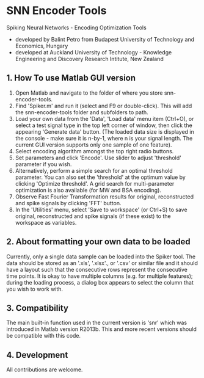 # SNN Encoder Tools

Spiking Neural Networks - Encoding Optimization Tools

- developed by Balint Petro from Budapest University of Technology and Economics, Hungary
- developed at Auckland University of Technology - Knowledge Engineering and Discovery Research Intitute, New Zealand

## 1. How To use Matlab GUI version

1. Open Matlab and navigate to the folder of where you store snn-encoder-tools.
2. Find 'Spiker.m' and run it (select and F9 or double-click). This will add the snn-encoder-tools folder and subfolders to path.
3. Load your own data from the 'Data', 'Load data' menu item (Ctrl+O), or select a test signal type in the top left corner of window, then click the appearing 'Generate data' button. (The loaded data size is displayed in the console - make sure it is n-by-1, where n is your signal length. The current GUI version supports only one sample of one feature).
4. Select encoding algorithm amongst the top right radio buttons.
5. Set parameters and click 'Encode'. Use slider to adjust 'threshold' parameter if you wish.
6. Alternatively, perform a simple search for an optimal threshold parameter. You can also set the 'threshold' at the optimum value by clicking 'Optimize threshold'. A grid search for multi-parameter optimization is also available (for MW and BSA encoding).
7. Observe Fast Fourier Transformation results for original, reconstructed and spike signals by clicking 'FFT' button.
8. In the 'Utilities' menu, select 'Save to workspace' (or Ctrl+S) to save original, reconstructed and spike signals (if these exist) to the workspace as variables.

## 2. About formatting your own data to be loaded

Currently, only a single data sample can be loaded into the Spiker tool. The data should be stored as an '.xls', '.xlsx'., or '.csv' or similar file and it should have a layout such that the consecutive rows represent the consecutive time points. It is okay to have multiple columns (e.g. for multiple features); during the loading process, a dialog box appears to select the column that you wish to work with.

## 3. Compatibility

The main built-in function used in the current version is 'snr' which was introduced in Matlab version R2013b. This and more recent versions should be compatible with this code.

## 4. Development

All contributions are welcome.